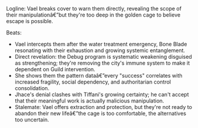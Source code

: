 ﻿---
series: 1
novella: 2
file: S1N2_CH11
type: chapter
pov: Vael
setting: Direct intervention - warning attempt
word_target_min: 1201
word_target_max: 2299
status: outline
---
Logline: Vael breaks cover to warn them directly, revealing the scope of their manipulationâ€”but they're too deep in the golden cage to believe escape is possible.

Beats:
- Vael intercepts them after the water treatment emergency, Bone Blade resonating with their exhaustion and growing systemic entanglement.
- Direct revelation: the Debug program is systematic weakening disguised as strengthening; they're removing the city's immune system to make it dependent on Guild intervention.
- She shows them the pattern dataâ€”every "success" correlates with increased fragility, social dependency, and authoritarian control consolidation.
- Jhace's denial clashes with Tiffani's growing certainty; he can't accept that their meaningful work is actually malicious manipulation.
- Stalemate: Vael offers extraction and protection, but they're not ready to abandon their new lifeâ€”the cage is too comfortable, the alternatives too uncertain.